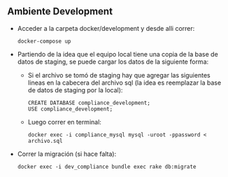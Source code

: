 ## Ambiente Development
* Acceder a la carpeta docker/development y desde alli correr:

  `docker-compose up`
* Partiendo de la idea que el equipo local tiene una copia de la base de datos de staging, se puede cargar los datos de la siguiente forma:
    - Si el archivo se tomó de staging hay que agregar las siguientes lineas 
en la cabecera del archivo sql (la idea es reemplazar la base de datos de staging por la local):
      ```
      CREATE DATABASE compliance_development;
      USE compliance_development;
      ```
  - Luego correr en terminal:

    `docker exec -i compliance_mysql mysql -uroot -ppassword < archivo.sql`
* Correr la migración (si hace falta):

  `docker exec -i dev_compliance bundle exec rake db:migrate`
